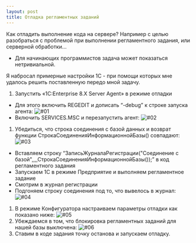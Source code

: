 ```yaml
---
layout: post
title: Отладка регламентных заданий
---
```


Как отладить выполнение кода на сервере?
Например с целью разобраться с проблемой при выполнении регламентного задания, или серверной обработки...
- Для начинающих программистов задача может показаться нетривиальной.

Я набросал примерные настройки 1С - при помощи которых мне удалось решить поставленную передо мной задачу.

1. Запустить «1C:Enterprise 8.Х Server Agent» в режиме отладки
  * Для этого включить REGEDIT и дописать “-debug” к строке запуска агента: ![#01](https://simonych.github.io/images/2101-01-04-server-debug-01.jpg)
  * Включить SERVICES.MSC и перезапустить агент: ![#02](https://simonych.github.io/images/2101-01-04-server-debug-02.jpg)
1. Убедиться, что строка соединения с базой данных  и возврат функции СтрокаСоединенияИнформационнойБазы() совпадают: ![#03](https://simonych.github.io/images/2101-01-04-server-debug-03.jpg)
 * Вставляем строку “ЗаписьЖурналаРегистрации("Соединение с базой",,,,СтрокаСоединенияИнформационнойБазы());” в код регламентного задания
 * Запуcкаем 1С в режиме Предприятие и выполняем регламентное задание
 * Смотрим в журнал регистрации
 * Подгоняем строку соединения под то, что вывелось в журнал: ![#04](https://simonych.github.io/images/2101-01-04-server-debug-04.jpg)
1. В режиме Конфигуратора настраиваем параметры отладки как показано ниже: 
   ![#05](https://simonych.github.io/images/2101-01-04-server-debug-05.jpg)
1. Убеждаемся в том, что блокировка регламентных заданий для нашей базы выключена: 
   ![#06](https://simonych.github.io/images/2101-01-04-server-debug-06.jpg)
1. Ставим в коде задания точку останова и запускаем отладку.
